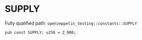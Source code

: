 # SUPPLY

Fully qualified path: `openzeppelin_testing::constants::SUPPLY`

<pre><code class="language-rust">pub const SUPPLY: u256 = 2_000;</code></pre>

